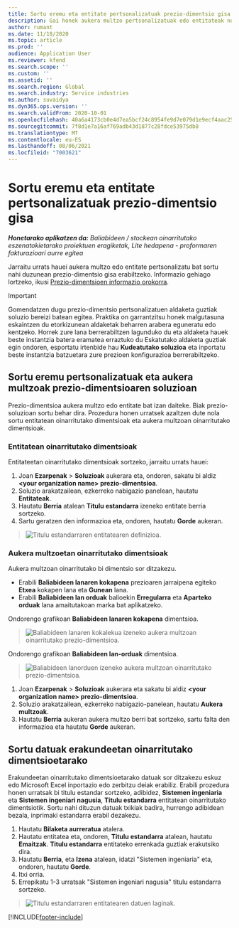 ```yaml
---
title: Sortu eremu eta entitate pertsonalizatuak prezio-dimentsio gisa
description: Gai honek aukera multzo pertsonalizatuak edo entitateak nola sortu jakiteko informazioa eskaintzen du.
author: rumant
ms.date: 11/18/2020
ms.topic: article
ms.prod: ''
audience: Application User
ms.reviewer: kfend
ms.search.scope: ''
ms.custom: ''
ms.assetid: ''
ms.search.region: Global
ms.search.industry: Service industries
ms.author: suvaidya
ms.dyn365.ops.version: ''
ms.search.validFrom: 2020-10-01
ms.openlocfilehash: 40a6a4173cb0e4d7ea5bcf24c8954fe9d7e079d1e9ecf4aac252b5133f12d3ff
ms.sourcegitcommit: 7f8d1e7a16af769adb43d1877c28fdce53975db8
ms.translationtype: MT
ms.contentlocale: eu-ES
ms.lasthandoff: 08/06/2021
ms.locfileid: "7003621"
---
```

# <a name="create-custom-fields-and-entities-as-pricing-dimensions"></a>Sortu eremu eta entitate pertsonalizatuak prezio-dimentsio gisa

_**Honetarako aplikatzen da:** Baliabideen / stockean oinarritutako eszenatokietarako proiektuen eragiketak, Lite hedapena - proformaren fakturazioari aurre egitea_

Jarraitu urrats hauei aukera multzo edo entitate pertsonalizatu bat sortu nahi duzunean prezio-dimentsio gisa erabiltzeko. Informazio gehiago lortzeko, ikusi [Prezio-dimentsioen informazio orokorra](pricing-dimensions-overview.md).  

> [!IMPORTANT]
> Gomendatzen dugu prezio-dimentsio pertsonalizatuen aldaketa guztiak soluzio bereizi batean egitea. Praktika on garrantzitsu honek malgutasuna eskaintzen du etorkizunean aldaketak beharren arabera eguneratu edo kentzeko. Horrek zure lana berrerabiltzen lagunduko du eta aldaketa hauek beste instantzia batera eramatea erraztuko du Eskatutako aldaketa guztiak egin ondoren, esportatu irtenbide hau **Kudeatutako soluzioa** eta inportatu beste instantzia batzuetara zure prezioen konfigurazioa berrerabiltzeko.

  
## <a name="create-custom-fields-and-option-sets-in-the-pricing-dimension-solution"></a>Sortu eremu pertsonalizatuak eta aukera multzoak prezio-dimentsioaren soluzioan

Prezio-dimentsioa aukera multzo edo entitate bat izan daiteke. Biak prezio-soluzioan sortu behar dira. Prozedura honen urratsek azaltzen dute nola sortu entitatean oinarritutako dimentsioak eta aukera multzoan oinarritutako dimentsioak.

### <a name="entity-based-dimensions"></a>Entitatean oinarritutako dimentsioak
Entitateetan oinarritutako dimentsioak sortzeko, jarraitu urrats hauei:

1. Joan **Ezarpenak** > **Soluzioak** aukerara eta, ondoren, sakatu bi aldiz **\<your organization name> prezio-dimentsioa**.
2. Soluzio arakatzailean, ezkerreko nabigazio panelean, hautatu **Entitateak**.
3. Hautatu **Berria** atalean **Titulu estandarra** izeneko entitate berria sortzeko. 
4. Sartu geratzen den informazioa eta, ondoren, hautatu **Gorde** aukeran.

> ![Titulu estandarraren entitatearen definizioa.](media/Standard-Title-entity-definition.png)

### <a name="option-set-based-dimensions"></a>Aukera multzoetan oinarritutako dimentsioak 
Aukera multzoan oinarritutako bi dimentsio sor ditzakezu. 

- Erabili **Baliabideen lanaren kokapena** prezioaren jarraipena egiteko **Etxea** kokapen lana eta **Gunean** lana. 
- Erabili **Baliabideen lan orduak** balioekin **Erregularra** eta **Aparteko orduak** lana amaitutakoan marka bat aplikatzeko.

Ondorengo grafikoan **Baliabideen lanaren kokapena** dimentsioa. 

> ![Baliabideen lanaren kokalekua izeneko aukera multzoan oinarritutako prezio-dimentsioa.](media/Option-set-PD-called-Resource-Work-Location.png)

Ondorengo grafikoan **Baliabideen lan-orduak** dimentsioa. 

> ![Baliabideen lanorduen izeneko aukera multzoan oinarritutako prezio-dimentsioa.](media/Option-set-PD-called-Resource-Work-Hours.png)

1. Joan **Ezarpenak** > **Soluzioak** aukerara eta sakatu bi aldiz **\<your organization name> prezio-dimentsioa**. 
2. Soluzio arakatzailean, ezkerreko nabigazio-panelean, hautatu **Aukera multzoak**. 
3. Hautatu **Berria** aukeran aukera multzo berri bat sortzeko, sartu falta den informazioa eta hautatu **Gorde** aukeran.

## <a name="create-data-for-entity-based-dimensions"></a>Sortu datuak erakundeetan oinarritutako dimentsioetarako

Erakundeetan oinarritutako dimentsioetarako datuak sor ditzakezu eskuz edo Microsoft Excel inportazio edo zerbitzu deiak erabiliz. Erabili prozedura honen urratsak bi titulu estandar sortzeko, adibidez, **Sistemen ingeniaria** eta **Sistemen ingeniari nagusia**, **Titulu estandarra** entitatean oinarritutako dimentsiotik. Sortu nahi dituzun datuak txikiak badira, hurrengo adibidean bezala, inprimaki estandarra erabil dezakezu.

1. Hautatu **Bilaketa aurreratua** atalera.
2. Hautatu entitatea eta, ondoren, **Titulu estandarra** atalean, hautatu **Emaitzak**. **Titulu estandarra** entitateko errenkada guztiak erakutsiko dira.
3. Hautatu **Berria**, eta **Izena** atalean, idatzi "Sistemen ingeniaria" eta, ondoren, hautatu **Gorde**.
4. Itxi orria. 
5. Errepikatu 1-3 urratsak "Sistemen ingeniari nagusia" titulu estandarra sortzeko.

> ![Titulu estandarraren entitatearen datuen laginak.](media/ST-data.png)


[!INCLUDE[footer-include](../includes/footer-banner.md)]